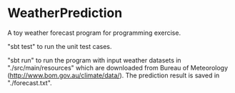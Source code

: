 # WeatherPrediction

A toy weather forecast program for programming exercise.

"sbt test" to run the unit test cases.

"sbt run" to run the program with input weather datasets in "./src/main/resources" which are downloaded from Bureau of Meteorology (http://www.bom.gov.au/climate/data/). The prediction result is saved in "./forecast.txt".
